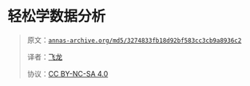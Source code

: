 # 轻松学数据分析

> 原文：[`annas-archive.org/md5/3274833fb18d92bf583cc3cb9a8936c2`](https://annas-archive.org/md5/3274833fb18d92bf583cc3cb9a8936c2)
> 
> 译者：[飞龙](https://github.com/wizardforcel)
> 
> 协议：[CC BY-NC-SA 4.0](http://creativecommons.org/licenses/by-nc-sa/4.0/)